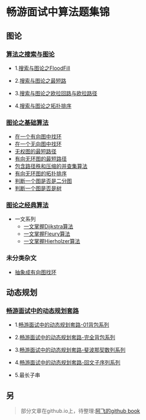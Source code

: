 # 畅游面试中算法题集锦

## 图论

### 	[算法之搜索与图论](https://blog.csdn.net/wat1r/article/details/113528460)

- 1.[搜索与图论之FloodFill](https://blog.csdn.net/wat1r/article/details/113702607)

- 2.[搜索与图论之最短路](https://blog.csdn.net/wat1r/article/details/113729703)

- 3.[搜索与图论之欧拉回路与欧拉路径](https://blog.csdn.net/wat1r/article/details/113853334)

- 4.[搜索与图论之拓扑排序](https://blog.csdn.net/wat1r/article/details/113871449)

### 	[图论之基础算法](https://blog.csdn.net/wat1r/article/details/119441371)

- [在一个有向图中找环](https://blog.csdn.net/wat1r/article/details/119426207)
- [在一个无向图中找环](https://blog.csdn.net/wat1r/article/details/119443596)
- [无权图的最短路径](https://blog.csdn.net/wat1r/article/details/119473525)
- [有向无环图的最短路径](https://blog.csdn.net/wat1r/article/details/119490245)
- [包含路径秩和压缩的并查集算法](https://blog.csdn.net/wat1r/article/details/119485326)
- [有向无环图的拓扑排序](https://blog.csdn.net/wat1r/article/details/119485748)
- [判断一个图是否是二分图](https://blog.csdn.net/wat1r/article/details/119490784)
- [判断一个图是否是树](https://blog.csdn.net/wat1r/article/details/119507048)

### 	[图论之经典算法](https://blog.csdn.net/wat1r/article/details/119441427)

- 一文系列
  - [一文掌握Dijkstra算法](https://blog.csdn.net/wat1r/article/details/115536041)
  - [一文掌握Fleury算法](https://blog.csdn.net/wat1r/article/details/113766053)
  - [一文掌握Hierholzer算法](https://blog.csdn.net/wat1r/article/details/113762786)

### 	未分类杂文

- [抽象成有向图找环](https://blog.csdn.net/wat1r/article/details/114850967)

## 动态规划

### 	[畅游面试中的动态规划套路](https://blog.csdn.net/wat1r/article/details/114377702)

- 1.[畅游面试中的动态规划套路-01背包系列](https://blog.csdn.net/wat1r/article/details/118196014)

- 2.[畅游面试中的动态规划套路-完全背包系列](https://blog.csdn.net/wat1r/article/details/118311292)

- 3.[畅游面试中的动态规划套路-斐波那契数列系列](https://blog.csdn.net/wat1r/article/details/114866943)

- 4.[畅游面试中的动态规划套路-回文子序列系列](https://blog.csdn.net/wat1r/article/details/114377811)

- 5.最长子串



## 另

> 部分文章在github.io上，待整理:[阿飞的github book](https://wat1r.github.io/2020/09/03/leetcode-manualscripts-navigator/)